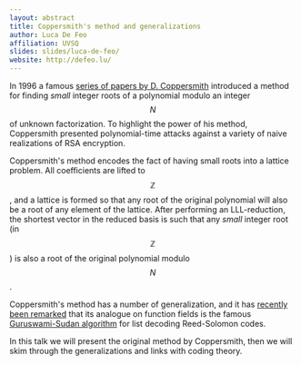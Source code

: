 ```yaml
---
layout: abstract
title: Coppersmith's method and generalizations
author: Luca De Feo
affiliation: UVSQ
slides: slides/luca-de-feo/
website: http://defeo.lu/
---
```


In 1996 a famous
[series of papers by D. Coppersmith](http://scholar.google.fr/scholar?q=coppersmith+rsa&btnG=&hl=en&as_sdt=0%2C5)
introduced a method for finding *small* integer roots of a polynomial
modulo an integer $$N$$ of unknown factorization.  To highlight the
power of his method, Coppersmith presented polynomial-time attacks
against a variety of naive realizations of RSA encryption.

Coppersmith's method encodes the fact of having small roots into a
lattice problem. All coefficients are lifted to $$ℤ$$, and a lattice
is formed so that any root of the original polynomial will also be a
root of any element of the lattice.  After performing an
LLL-reduction, the shortest vector in the reduced basis is such that
any *small* integer root (in $$ℤ$$) is also a root of the original
polynomial modulo $$N$$.

Coppersmith's method has a number of generalization, and it has
[recently been remarked](http://arxiv.org/abs/1008.1284) that its
analogue on function fields is the famous
[Guruswami-Sudan algorithm](http://en.wikipedia.org/wiki/Guruswami%E2%80%93Sudan_list_decoding_algorithm)
for list decoding Reed-Solomon codes.

In this talk we will present the original method by Coppersmith, then
we will skim through the generalizations and links with coding theory.
